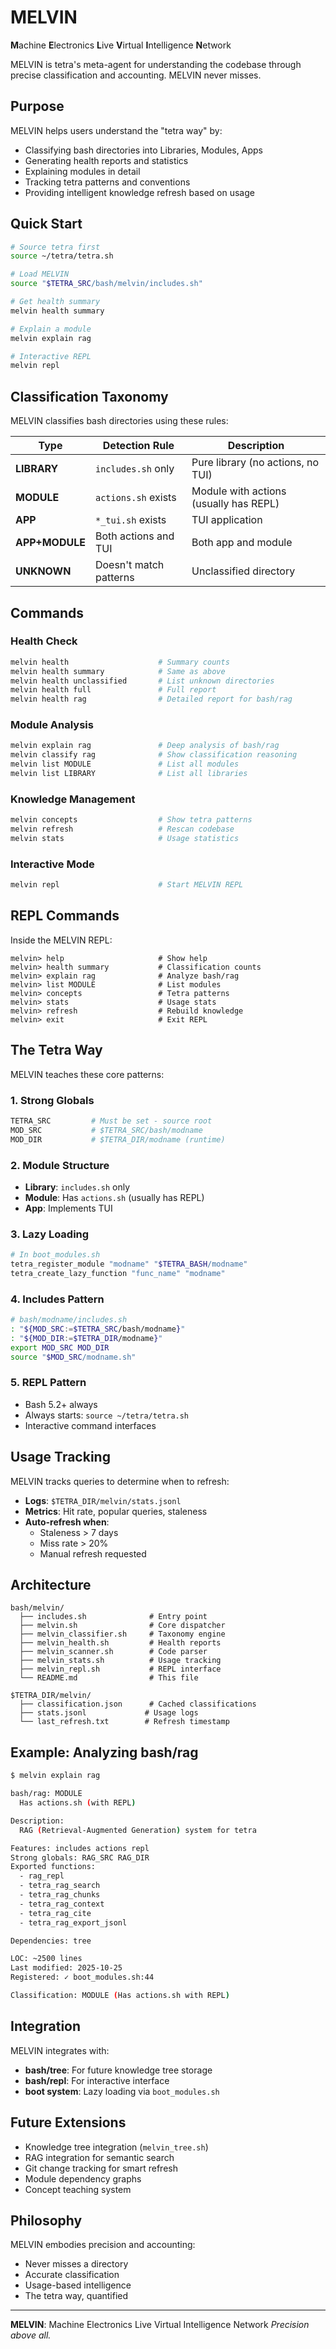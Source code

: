 # MELVIN

**M**achine **E**lectronics **L**ive **V**irtual **I**ntelligence **N**etwork

MELVIN is tetra's meta-agent for understanding the codebase through precise classification and accounting. MELVIN never misses.

## Purpose

MELVIN helps users understand the "tetra way" by:
- Classifying bash directories into Libraries, Modules, Apps
- Generating health reports and statistics
- Explaining modules in detail
- Tracking tetra patterns and conventions
- Providing intelligent knowledge refresh based on usage

## Quick Start

```bash
# Source tetra first
source ~/tetra/tetra.sh

# Load MELVIN
source "$TETRA_SRC/bash/melvin/includes.sh"

# Get health summary
melvin health summary

# Explain a module
melvin explain rag

# Interactive REPL
melvin repl
```

## Classification Taxonomy

MELVIN classifies bash directories using these rules:

| Type | Detection Rule | Description |
|------|----------------|-------------|
| **LIBRARY** | `includes.sh` only | Pure library (no actions, no TUI) |
| **MODULE** | `actions.sh` exists | Module with actions (usually has REPL) |
| **APP** | `*_tui.sh` exists | TUI application |
| **APP+MODULE** | Both actions and TUI | Both app and module |
| **UNKNOWN** | Doesn't match patterns | Unclassified directory |

## Commands

### Health Check
```bash
melvin health                    # Summary counts
melvin health summary            # Same as above
melvin health unclassified       # List unknown directories
melvin health full               # Full report
melvin health rag                # Detailed report for bash/rag
```

### Module Analysis
```bash
melvin explain rag               # Deep analysis of bash/rag
melvin classify rag              # Show classification reasoning
melvin list MODULE               # List all modules
melvin list LIBRARY              # List all libraries
```

### Knowledge Management
```bash
melvin concepts                  # Show tetra patterns
melvin refresh                   # Rescan codebase
melvin stats                     # Usage statistics
```

### Interactive Mode
```bash
melvin repl                      # Start MELVIN REPL
```

## REPL Commands

Inside the MELVIN REPL:

```
melvin> help                     # Show help
melvin> health summary           # Classification counts
melvin> explain rag              # Analyze bash/rag
melvin> list MODULE              # List modules
melvin> concepts                 # Tetra patterns
melvin> stats                    # Usage stats
melvin> refresh                  # Rebuild knowledge
melvin> exit                     # Exit REPL
```

## The Tetra Way

MELVIN teaches these core patterns:

### 1. Strong Globals
```bash
TETRA_SRC         # Must be set - source root
MOD_SRC           # $TETRA_SRC/bash/modname
MOD_DIR           # $TETRA_DIR/modname (runtime)
```

### 2. Module Structure
- **Library**: `includes.sh` only
- **Module**: Has `actions.sh` (usually has REPL)
- **App**: Implements TUI

### 3. Lazy Loading
```bash
# In boot_modules.sh
tetra_register_module "modname" "$TETRA_BASH/modname"
tetra_create_lazy_function "func_name" "modname"
```

### 4. Includes Pattern
```bash
# bash/modname/includes.sh
: "${MOD_SRC:=$TETRA_SRC/bash/modname}"
: "${MOD_DIR:=$TETRA_DIR/modname}"
export MOD_SRC MOD_DIR
source "$MOD_SRC/modname.sh"
```

### 5. REPL Pattern
- Bash 5.2+ always
- Always starts: `source ~/tetra/tetra.sh`
- Interactive command interfaces

## Usage Tracking

MELVIN tracks queries to determine when to refresh:

- **Logs**: `$TETRA_DIR/melvin/stats.jsonl`
- **Metrics**: Hit rate, popular queries, staleness
- **Auto-refresh when**:
  - Staleness > 7 days
  - Miss rate > 20%
  - Manual refresh requested

## Architecture

```
bash/melvin/
  ├── includes.sh              # Entry point
  ├── melvin.sh                # Core dispatcher
  ├── melvin_classifier.sh     # Taxonomy engine
  ├── melvin_health.sh         # Health reports
  ├── melvin_scanner.sh        # Code parser
  ├── melvin_stats.sh          # Usage tracking
  ├── melvin_repl.sh           # REPL interface
  └── README.md                # This file

$TETRA_DIR/melvin/
  ├── classification.json      # Cached classifications
  ├── stats.jsonl             # Usage logs
  └── last_refresh.txt        # Refresh timestamp
```

## Example: Analyzing bash/rag

```bash
$ melvin explain rag

bash/rag: MODULE
  Has actions.sh (with REPL)

Description:
  RAG (Retrieval-Augmented Generation) system for tetra

Features: includes actions repl
Strong globals: RAG_SRC RAG_DIR
Exported functions:
  - rag_repl
  - tetra_rag_search
  - tetra_rag_chunks
  - tetra_rag_context
  - tetra_rag_cite
  - tetra_rag_export_jsonl

Dependencies: tree

LOC: ~2500 lines
Last modified: 2025-10-25
Registered: ✓ boot_modules.sh:44

Classification: MODULE (Has actions.sh with REPL)
```

## Integration

MELVIN integrates with:
- **bash/tree**: For future knowledge tree storage
- **bash/repl**: For interactive interface
- **boot system**: Lazy loading via `boot_modules.sh`

## Future Extensions

- Knowledge tree integration (`melvin_tree.sh`)
- RAG integration for semantic search
- Git change tracking for smart refresh
- Module dependency graphs
- Concept teaching system

## Philosophy

MELVIN embodies precision and accounting:
- Never misses a directory
- Accurate classification
- Usage-based intelligence
- The tetra way, quantified

---

**MELVIN**: Machine Electronics Live Virtual Intelligence Network
*Precision above all.*
